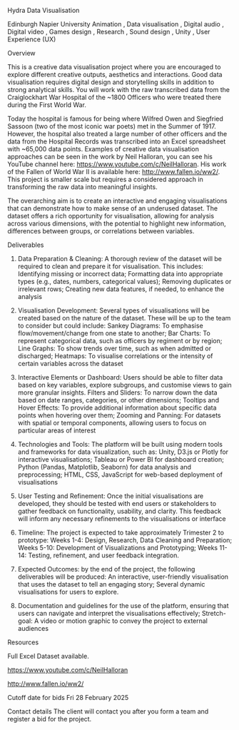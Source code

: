 Hydra Data Visualisation


Edinburgh Napier University
Animation , Data visualisation , Digital audio , Digital video , Games design , Research , Sound design , Unity , User Experience (UX)


Overview

This is a creative data visualisation project where you are encouraged to explore different creative outputs, aesthetics and interactions. Good data visualisation requires digital design and storytelling skills in addition to strong analytical skills. You will work with the raw transcribed data from the Craiglockhart War Hospital of the ~1800 Officers who were treated there during the First World War.

Today the hospital is famous for being where Wilfred Owen and Siegfried Sassoon (two of the most iconic war poets) met in the Summer of 1917. However, the hospital also treated a large number of other officers and the data from the Hospital Records was transcribed into an Excel spreadsheet with ~65,000 data points. Examples of creative data visualisation approaches can be seen in the work by Neil Halloran, you can see his YouTube channel here: https://www.youtube.com/c/NeilHalloran. His work of the Fallen of World War II is available here: http://www.fallen.io/ww2/. This project is smaller scale but requires a considered approach in transforming the raw data into meaningful insights.

The overarching aim is to create an interactive and engaging visualisations that can demonstrate how to make sense of an underused dataset. The dataset offers a rich opportunity for visualisation, allowing for analysis across various dimensions, with the potential to highlight new information, differences between groups, or correlations between variables.


Deliverables

1. Data Preparation & Cleaning: A thorough review of the dataset will be required to clean and prepare it for visualisation. This includes: Identifying missing or incorrect data; Formatting data into appropriate types (e.g., dates, numbers, categorical values); Removing duplicates or irrelevant rows; Creating new data features, if needed, to enhance the analysis

2. Visualisation Development: Several types of visualisations will be created based on the nature of the dataset. These will be up to the team to consider but could include: Sankey Diagrams: To emphasise flow/movement/change from one state to another; Bar Charts: To represent categorical data, such as officers by regiment or by region; Line Graphs: To show trends over time, such as when admitted or discharged; Heatmaps: To visualise correlations or the intensity of certain variables across the dataset

3. Interactive Elements or Dashboard: Users should be able to filter data based on key variables, explore subgroups, and customise views to gain more granular insights. Filters and Sliders: To narrow down the data based on date ranges, categories, or other dimensions; Tooltips and Hover Effects: To provide additional information about specific data points when hovering over them; Zooming and Panning: For datasets with spatial or temporal components, allowing users to focus on particular areas of interest

4. Technologies and Tools: The platform will be built using modern tools and frameworks for data visualization, such as: Unity, D3.js or Plotly for interactive visualisations; Tableau or Power BI for dashboard creation; Python (Pandas, Matplotlib, Seaborn) for data analysis and preprocessing; HTML, CSS, JavaScript for web-based deployment of visualisations

5. User Testing and Refinement: Once the initial visualisations are developed, they should be tested with end users or stakeholders to gather feedback on functionality, usability, and clarity. This feedback will inform any necessary refinements to the visualisations or interface

6. Timeline: The project is expected to take approximately Trimester 2 to prototype: Weeks 1-4: Design, Research, Data Cleaning and Preparation; Weeks 5-10: Development of Visualizations and Prototyping; Weeks 11-14: Testing, refinement, and user feedback integration.

7. Expected Outcomes: by the end of the project, the following deliverables will be produced: An interactive, user-friendly visualisation that uses the dataset to tell an engaging story; Several dynamic visualisations for users to explore.

8. Documentation and guidelines for the use of the platform, ensuring that users can navigate and interpret the visualisations effectively; Stretch-goal: A video or motion graphic to convey the project to external audiences


Resources

Full Excel Dataset available.

https://www.youtube.com/c/NeilHalloran

http://www.fallen.io/ww2/



Cutoff date for bids
Fri 28 February 2025

Contact details
The client will contact you after you form a team and register a bid for the project.
